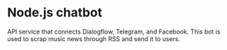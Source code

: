 # Node.js chatbot
API service that connects Dialogflow, Telegram, and Facebook. This bot is used to scrap music news through RSS and send it to users.
